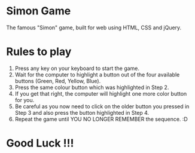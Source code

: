# Simon Game

The famous "Simon" game, built for web using HTML, CSS and jQuery.

# Rules to play

1) Press any key on your keyboard to start the game.
2) Wait for the computer to highlight a button out of the four available buttons (Green, Red, Yellow, Blue).
3) Press the same colour button which was highlighted in Step 2.
4) If you get that right, the computer will highlight one more color button for you.
6) Be careful as you now need to click on the older button you pressed in Step 3 and also press the button highlighted in Step 4.
7) Repeat the game until YOU NO LONGER REMEMBER the sequence. :D


# Good Luck !!!
